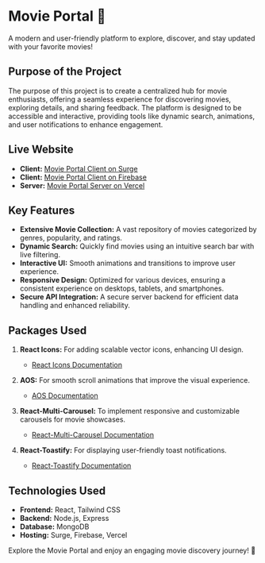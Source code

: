 # Movie Portal 🎥

A modern and user-friendly platform to explore, discover, and stay updated with your favorite movies!

## Purpose of the Project

The purpose of this project is to create a centralized hub for movie enthusiasts, offering a seamless experience for discovering movies, exploring details, and sharing feedback. The platform is designed to be accessible and interactive, providing tools like dynamic search, animations, and user notifications to enhance engagement.

## Live Website

- **Client:** [Movie Portal Client on Surge](http://assorted-team.surge.sh)
- **Client:** [Movie Portal Client on Firebase](https://movie-portal-abed2.web.app)
- **Server:** [Movie Portal Server on Vercel](https://movie-portal-server.vercel.app)

## Key Features

- **Extensive Movie Collection:** A vast repository of movies categorized by genres, popularity, and ratings.
- **Dynamic Search:** Quickly find movies using an intuitive search bar with live filtering.
- **Interactive UI:** Smooth animations and transitions to improve user experience.
- **Responsive Design:** Optimized for various devices, ensuring a consistent experience on desktops, tablets, and smartphones.
- **Secure API Integration:** A secure server backend for efficient data handling and enhanced reliability.

## Packages Used

1. **React Icons:** For adding scalable vector icons, enhancing UI design.

   - [React Icons Documentation](https://react-icons.github.io/react-icons/)

2. **AOS:** For smooth scroll animations that improve the visual experience.

   - [AOS Documentation](https://michalsnik.github.io/aos/)

3. **React-Multi-Carousel:** To implement responsive and customizable carousels for movie showcases.

   - [React-Multi-Carousel Documentation](https://www.npmjs.com/package/react-multi-carousel)

4. **React-Toastify:** For displaying user-friendly toast notifications.
   - [React-Toastify Documentation](https://fkhadra.github.io/react-toastify/)

## Technologies Used

- **Frontend:** React, Tailwind CSS
- **Backend:** Node.js, Express
- **Database:** MongoDB
- **Hosting:** Surge, Firebase, Vercel

Explore the Movie Portal and enjoy an engaging movie discovery journey! 🍿

